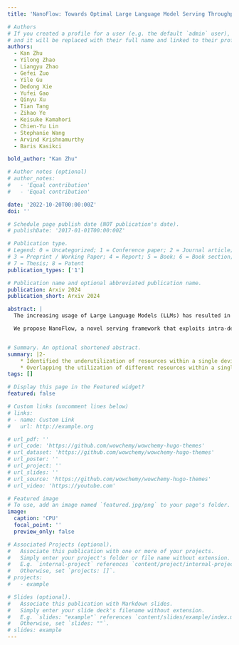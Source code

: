 ```yaml
---
title: 'NanoFlow: Towards Optimal Large Language Model Serving Throughput'

# Authors
# If you created a profile for a user (e.g. the default `admin` user), write the username (folder name) here
# and it will be replaced with their full name and linked to their profile.
authors:
  - Kan Zhu
  - Yilong Zhao
  - Liangyu Zhao
  - Gefei Zuo
  - Yile Gu
  - Dedong Xie
  - Yufei Gao
  - Qinyu Xu
  - Tian Tang
  - Zihao Ye
  - Keisuke Kamahori
  - Chien-Yu Lin
  - Stephanie Wang
  - Arvind Krishnamurthy
  - Baris Kasikci

bold_author: "Kan Zhu"

# Author notes (optional)
# author_notes:
#   - 'Equal contribution'
#   - 'Equal contribution'

date: '2022-10-20T00:00:00Z'
doi: ''

# Schedule page publish date (NOT publication's date).
# publishDate: '2017-01-01T00:00:00Z'

# Publication type.
# Legend: 0 = Uncategorized; 1 = Conference paper; 2 = Journal article;
# 3 = Preprint / Working Paper; 4 = Report; 5 = Book; 6 = Book section;
# 7 = Thesis; 8 = Patent
publication_types: ['1']

# Publication name and optional abbreviated publication name.
publication: Arxiv 2024
publication_short: Arxiv 2024

abstract: |
  The increasing usage of Large Language Models (LLMs) has resulted in a surging demand for planet-scale serving systems, where tens of thousands of GPUs continuously serve hundreds of millions of users. Consequently, throughput (under reasonable latency constraints) has emerged as a key metric that determines serving systems' performance. To boost throughput, various methods of inter-device parallelism (e.g., data, tensor, pipeline) have been explored. However, existing methods do not consider overlapping the utilization of different resources within a single device, leading to underutilization and sub-optimal performance.

  We propose NanoFlow, a novel serving framework that exploits intra-device parallelism, which overlaps the usage of resources including compute, memory, and network within a single device through operation co-scheduling. To exploit intra-device parallelism, NanoFlow introduces two key innovations: First, NanoFlow splits requests into nano-batches at the granularity of operations, which breaks the dependency of sequential operations in LLM inference and enables overlapping; then, to get benefit from overlapping, NanoFlow uses an operation-level pipeline with execution unit scheduling, which partitions the device's functional units and simultaneously executes different operations in each unit. NanoFlow automates the pipeline setup using a parameter search algorithm, which enables easily porting NanoFlow to different models. We implement NanoFlow on NVIDIA GPUs and evaluate end-to-end serving throughput on several popular models such as LLaMA-2-70B, Mixtral 8x7B, LLaMA-3-8B, etc.. With practical workloads, NanoFlow provides 1.91x throughput boost compared to state-of-the-art serving systems achieving 59% to 72% of optimal throughput across ported models.


# Summary. An optional shortened abstract.
summary: |2-
    * Identified the underutilization of resources within a single device in existing serving systems due to sequentially executing operations with various resource requirements
    * Overlapping the utilization of different resources within a single device through operation co-scheduling for higher resource utilization
tags: []

# Display this page in the Featured widget?
featured: false

# Custom links (uncomment lines below)
# links:
# - name: Custom Link
#   url: http://example.org

# url_pdf: ''
# url_code: 'https://github.com/wowchemy/wowchemy-hugo-themes'
# url_dataset: 'https://github.com/wowchemy/wowchemy-hugo-themes'
# url_poster: ''
# url_project: ''
# url_slides: ''
# url_source: 'https://github.com/wowchemy/wowchemy-hugo-themes'
# url_video: 'https://youtube.com'

# Featured image
# To use, add an image named `featured.jpg/png` to your page's folder.
image:
  caption: 'CPU'
  focal_point: ''
  preview_only: false

# Associated Projects (optional).
#   Associate this publication with one or more of your projects.
#   Simply enter your project's folder or file name without extension.
#   E.g. `internal-project` references `content/project/internal-project/index.md`.
#   Otherwise, set `projects: []`.
# projects:
#   - example

# Slides (optional).
#   Associate this publication with Markdown slides.
#   Simply enter your slide deck's filename without extension.
#   E.g. `slides: "example"` references `content/slides/example/index.md`.
#   Otherwise, set `slides: ""`.
# slides: example
---
```


<!-- {{% callout note %}}
Click the _Cite_ button above to demo the feature to enable visitors to import publication metadata into their reference management software.
{{% /callout %}}

{{% callout note %}}
Create your slides in Markdown - click the _Slides_ button to check out the example.
{{% /callout %}}

Supplementary notes can be added here, including [code, math, and images](https://wowchemy.com/docs/writing-markdown-latex/). -->
